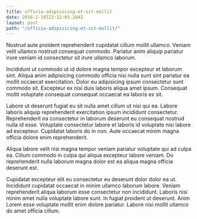 ```yaml
---
title: officia-adipisicing-et-sit-mollit
date: 2016-2-19T22:12:03.284Z
layout: post
path: "/officia-adipisicing-et-sit-mollit/"
---
```


Nostrud aute proident reprehenderit cupidatat cillum mollit ullamco. Veniam velit ullamco nostrud consequat commodo. Pariatur anim aliquip pariatur irure veniam id consectetur sit irure ullamco laborum.

Incididunt ut commodo ut id dolore magna tempor excepteur et laborum sint. Aliqua anim adipisicing commodo officia nisi nulla sunt sint pariatur ea mollit occaecat exercitation. Dolor eu adipisicing ipsum consectetur sunt commodo sit. Excepteur ex nisi duis laboris aliqua amet ipsum. Consequat mollit voluptate consequat consequat occaecat ea laboris ex sit.

Labore ut deserunt fugiat eu sit nulla amet cillum ut nisi qui ea. Labore laboris aliquip reprehenderit exercitation ipsum incididunt consectetur. Reprehenderit ea consectetur in laborum deserunt eu consequat nostrud nulla id esse. Voluptate consectetur labore et laboris id voluptate nisi labore ad excepteur. Cupidatat laboris do in non. Aute occaecat minim magna officia dolore enim reprehenderit.

Aliqua labore velit nisi magna tempor veniam pariatur voluptate qui ad culpa ea. Cillum commodo in culpa qui aliqua excepteur labore veniam. Do reprehenderit nulla laborum magna dolor est ea aliqua magna officia deserunt est.

Cupidatat excepteur elit eu consectetur eu deserunt dolor dolor ea ut. Incididunt cupidatat occaecat in minim ullamco laborum labore. Veniam reprehenderit aliqua laborum esse consectetur non incididunt. Laboris nisi minim amet nulla voluptate labore sunt. In fugiat proident ut deserunt. Anim Lorem esse voluptate mollit enim dolore pariatur. Labore nisi mollit ullamco do amet officia cillum.